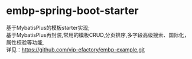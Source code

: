 # embp-spring-boot-starter
基于MybatisPlus的模板starter实现;  
基于MybatisPlus再封装,常用的模板CRUD,分页排序,多字段高级搜索、国际化，属性校验等功能,  
详见：https://github.com/vip-efactory/embp-example.git
